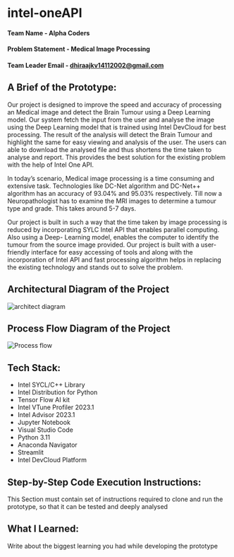 # intel-oneAPI

#### Team Name - Alpha Coders
#### Problem Statement - Medical Image Processing
#### Team Leader Email - dhiraajkv14112002@gmail.com

## A Brief of the Prototype:
  Our project is designed to improve the speed and accuracy of processing an Medical image and detect the Brain Tumour using a Deep Learning model. Our system fetch the input from the user and analyse the image using the Deep Learning model that is trained using Intel DevCloud for best processing. The result of the analysis will detect the Brain Tumour and highlight the same for easy viewing and analysis of the user. The users can able to download the analysed file and thus shortens the time taken to analyse and report. This provides the best solution for the existing problem with the help of Intel One API.
  
  In today’s scenario, Medical image processing is a time consuming and extensive task. Technologies like DC-Net algorithm and DC-Net++ algorithm has an accuracy of 93.04% and 95.03% respectively. Till now a Neuropathologist has to examine the MRI images to determine a tumour type and grade. This takes around 5-7 days.
  
  Our project is built in such a way that the time taken by image processing is reduced by incorporating SYLC Intel API that enables parallel computing. Also using a Deep- Learning model, enables the computer to identify the tumour from the source image provided. Our project is built with a user-friendly interface for easy accessing of tools and along with the incorporation of Intel API and fast processing algorithm helps in replacing the existing technology and stands out to solve the problem.
 
## Architectural Diagram of the Project
![architect diagram](https://github.com/PROFESSOR-DJ/intel-oneAPI/assets/111226890/c9f71a4d-cd44-4b53-a9b2-29972c5b1063)

## Process Flow Diagram of the Project
![Process flow](https://github.com/PROFESSOR-DJ/intel-oneAPI/assets/111226890/a18e0227-9e0e-4d63-9e69-8a4e8a55646f)

  
## Tech Stack: 
   * Intel SYCL/C++ Library
   * Intel Distribution for Python
   * Tensor Flow AI kit
   * Intel VTune Profiler 2023.1
   * Intel Advisor 2023.1
   * Jupyter Notebook
   * Visual Studio Code
   * Python 3.11
   * Anaconda Navigator
   * Streamlit
   * Intel DevCloud Platform
   
## Step-by-Step Code Execution Instructions:
  This Section must contain set of instructions required to clone and run the prototype, so that it can be tested and deeply analysed
  
## What I Learned:
   Write about the biggest learning you had while developing the prototype
